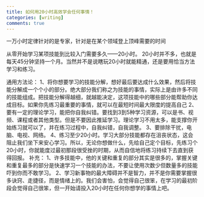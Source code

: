 ```yaml
---
title: 如何用20小时高效学会任何事情！
categories: [writing]
comments: true
---
```


一万小时定律针对的是专家，针对是在某个领域登上顶峰需要的时间

从零开始学习某项技能到比较入门需要多久——20小时。
20小时并不多，也就是每天45分钟坚持一个月。当然并不是说瞎玩20小时就能精通，还是要用恰当方法学习和练习。

通用方法论：
1、将你想要学习的技能分解，想好最后要达成什么效果，然后将技能分解成一个个小的部分。绝大部分我们称之为技能的事情，实际上是由许多不同的技能组成。把技能分解得越细，就越能决定，这项技能中的哪些部分能帮助你达成目标。如果你先练习最重要的事情，就可以在最短时间最大限度的提高自己
2、要有一定的理论学习，能把你自我纠错。要找到3到5种学习资源，可以是书、视频、课程或者其他类型。但是不要因此推延学习。理论学习不用太多，能支撑你开始练习就可以了，并在练习过程中，自我纠错，自我调整。
3、要排除干扰，电脑、电视、网络。
4、练习至少20小时。学习大部分技能都存在沮丧状态，这会阻止我们坐下来安心学习。所以，无论你想做什么，先给自己定个目标，先练习个20小时，你就能度过最初那段很受挫的时期，从而自信地将练习持续下去直到获得回报。
补充：
1、许多技能中，他的关键和重复的部分其实是很多的，掌握关键和重复最多的部分是快速学习一个技能的办法，不要让使用次数少但数量多的技能吓到你而不敢学习。
2、学习新事物的最大障碍并不是智力，并不是你需要掌握很多诀窍、走捷径，而是情绪上的。我们会害怕，会觉得自己很笨，在学习的最初阶段会觉得自己很笨，但一开始请投入20小时在任何你想学的事情上吧。